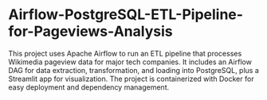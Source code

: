 # Airflow-PostgreSQL-ETL-Pipeline-for-Pageviews-Analysis
This project uses Apache Airflow to run an ETL pipeline that processes Wikimedia pageview data for major tech companies. It includes an Airflow DAG for data extraction, transformation, and loading into PostgreSQL, plus a Streamlit app for visualization. The project is containerized with Docker for easy deployment and dependency management.
